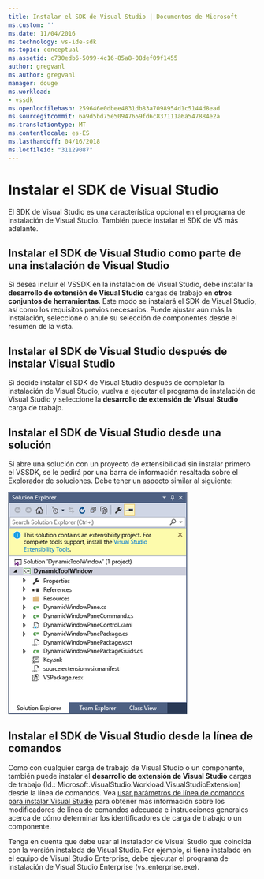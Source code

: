 ```yaml
---
title: Instalar el SDK de Visual Studio | Documentos de Microsoft
ms.custom: ''
ms.date: 11/04/2016
ms.technology: vs-ide-sdk
ms.topic: conceptual
ms.assetid: c730edb6-5099-4c16-85a8-08def09f1455
author: gregvanl
ms.author: gregvanl
manager: douge
ms.workload:
- vssdk
ms.openlocfilehash: 259646e0dbee4831db83a7098954d1c5144d8ead
ms.sourcegitcommit: 6a9d5bd75e50947659fd6c837111a6a547884e2a
ms.translationtype: MT
ms.contentlocale: es-ES
ms.lasthandoff: 04/16/2018
ms.locfileid: "31129087"
---
```

# <a name="installing-the-visual-studio-sdk"></a>Instalar el SDK de Visual Studio
El SDK de Visual Studio es una característica opcional en el programa de instalación de Visual Studio. También puede instalar el SDK de VS más adelante.  
  
## <a name="installing-the-visual-studio-sdk-as-part-of-a-visual-studio-installation"></a>Instalar el SDK de Visual Studio como parte de una instalación de Visual Studio  
 Si desea incluir el VSSDK en la instalación de Visual Studio, debe instalar la **desarrollo de extensión de Visual Studio** cargas de trabajo en **otros conjuntos de herramientas**. Este modo se instalará el SDK de Visual Studio, así como los requisitos previos necesarios. Puede ajustar aún más la instalación, seleccione o anule su selección de componentes desde el resumen de la vista. 
  
## <a name="installing-the-visual-studio-sdk-after-installing-visual-studio"></a>Instalar el SDK de Visual Studio después de instalar Visual Studio  
 Si decide instalar el SDK de Visual Studio después de completar la instalación de Visual Studio, vuelva a ejecutar el programa de instalación de Visual Studio y seleccione la **desarrollo de extensión de Visual Studio** carga de trabajo.  
  
## <a name="installing-the-visual-studio-sdk-from-a-solution"></a>Instalar el SDK de Visual Studio desde una solución  
 Si abre una solución con un proyecto de extensibilidad sin instalar primero el VSSDK, se le pedirá por una barra de información resaltada sobre el Explorador de soluciones. Debe tener un aspecto similar al siguiente:  
  
 ![SolutionExplorerInstall](../extensibility/media/solutionexplorerinstall.png "SolutionExplorerInstall")  
  
## <a name="installing-the-visual-studio-sdk-from-the-command-line"></a>Instalar el SDK de Visual Studio desde la línea de comandos  
Como con cualquier carga de trabajo de Visual Studio o un componente, también puede instalar el **desarrollo de extensión de Visual Studio** cargas de trabajo (Id.: Microsoft.VisualStudio.Workload.VisualStudioExtension) desde la línea de comandos. Vea [usar parámetros de línea de comandos para instalar Visual Studio](../install/use-command-line-parameters-to-install-visual-studio.md) para obtener más información sobre los modificadores de línea de comandos adecuada e instrucciones generales acerca de cómo determinar los identificadores de carga de trabajo o un componente.
  
 Tenga en cuenta que debe usar al instalador de Visual Studio que coincida con la versión instalada de Visual Studio. Por ejemplo, si tiene instalado en el equipo de Visual Studio Enterprise, debe ejecutar el programa de instalación de Visual Studio Enterprise (vs_enterprise.exe).